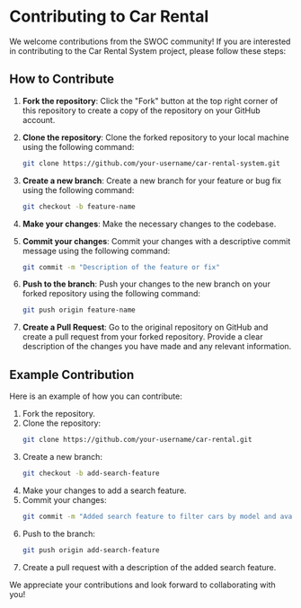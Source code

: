 # Contributing to Car Rental

We welcome contributions from the SWOC community! If you are interested in contributing to the Car Rental System project, please follow these steps:

## How to Contribute

1. **Fork the repository**: Click the "Fork" button at the top right corner of this repository to create a copy of the repository on your GitHub account.

2. **Clone the repository**: Clone the forked repository to your local machine using the following command:
    ```sh
    git clone https://github.com/your-username/car-rental-system.git
    ```

3. **Create a new branch**: Create a new branch for your feature or bug fix using the following command:
    ```sh
    git checkout -b feature-name
    ```

4. **Make your changes**: Make the necessary changes to the codebase.

5. **Commit your changes**: Commit your changes with a descriptive commit message using the following command:
    ```sh
    git commit -m "Description of the feature or fix"
    ```

6. **Push to the branch**: Push your changes to the new branch on your forked repository using the following command:
    ```sh
    git push origin feature-name
    ```

7. **Create a Pull Request**: Go to the original repository on GitHub and create a pull request from your forked repository. Provide a clear description of the changes you have made and any relevant information.

## Example Contribution

Here is an example of how you can contribute:

1. Fork the repository.
2. Clone the repository:
    ```sh
    git clone https://github.com/your-username/car-rental.git
    ```
3. Create a new branch:
    ```sh
    git checkout -b add-search-feature
    ```
4. Make your changes to add a search feature.
5. Commit your changes:
    ```sh
    git commit -m "Added search feature to filter cars by model and availability"
    ```
6. Push to the branch:
    ```sh
    git push origin add-search-feature
    ```
7. Create a pull request with a description of the added search feature.

We appreciate your contributions and look forward to collaborating with you!
